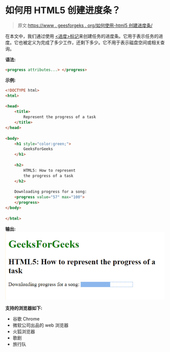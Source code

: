 # 如何用 HTML5 创建进度条？

> 原文:[https://www . geesforgeks . org/如何使用-html5 创建进度条/](https://www.geeksforgeeks.org/how-to-create-a-progress-bar-using-html5/)

在本文中，我们通过使用 [<进度>标记](https://www.geeksforgeeks.org/html-5-progress-tag/)来创建任务的进度条。它用于表示任务的进度。它也被定义为完成了多少工作，还剩下多少。它不用于表示磁盘空间或相关查询。

**语法:**

```html
<progress attributes...> </progress>
```

**示例:**

```html
<!DOCTYPE html>
<html>

<head>
    <title>
        Represent the progress of a task
    </title>
</head>

<body>
    <h1 style="color:green;">
        GeeksForGeeks
    </h1>

    <h2>
        HTML5: How to represent 
        the progress of a task
    </h2>

    Downloading progress for a song:
    <progress value="57" max="100">
    </progress>
</body>

</html>               
```

**输出:**
![](img/2ac4f27df888697333b7fc86d6f340f8.png)

**支持的浏览器如下:**

*   谷歌 Chrome
*   微软公司出品的 web 浏览器
*   火狐浏览器
*   歌剧
*   旅行队